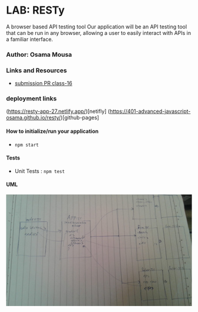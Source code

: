 # LAB: RESTy

A browser based API testing tool
Our application will be an API testing tool that can be run in any browser, allowing a user to easily interact with APIs in a familiar interface.

### Author: Osama Mousa

### Links and Resources

- [submission PR class-16](https://github.com/401-advanced-javascript-osama/resty/pull/2)

### deployment links
(https://resty-app-27.netlify.app/)[netifly]
(https://401-advanced-javascript-osama.github.io/resty/)[github-pages]

#### How to initialize/run your application

- `npm start`

#### Tests
- Unit Tests : `npm test`



#### UML

![basic react app](./uml/basic.jpeg)




